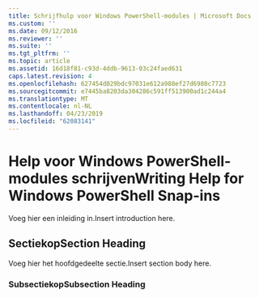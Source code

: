 ```yaml
---
title: Schrijfhulp voor Windows PowerShell-modules | Microsoft Docs
ms.custom: ''
ms.date: 09/12/2016
ms.reviewer: ''
ms.suite: ''
ms.tgt_pltfrm: ''
ms.topic: article
ms.assetid: 16d18f81-c93d-4ddb-9613-03c24faed631
caps.latest.revision: 4
ms.openlocfilehash: 627454d029bdc97031e612a988ef27d6980c7723
ms.sourcegitcommit: e7445ba8203da304286c591ff513900ad1c244a4
ms.translationtype: MT
ms.contentlocale: nl-NL
ms.lasthandoff: 04/23/2019
ms.locfileid: "62083141"
---
```

# <a name="writing-help-for-windows-powershell-snap-ins"></a><span data-ttu-id="a4c00-102">Help voor Windows PowerShell-modules schrijven</span><span class="sxs-lookup"><span data-stu-id="a4c00-102">Writing Help for Windows PowerShell Snap-ins</span></span>

<span data-ttu-id="a4c00-103">Voeg hier een inleiding in.</span><span class="sxs-lookup"><span data-stu-id="a4c00-103">Insert introduction here.</span></span>

## <a name="section-heading"></a><span data-ttu-id="a4c00-104">Sectiekop</span><span class="sxs-lookup"><span data-stu-id="a4c00-104">Section Heading</span></span>

 <span data-ttu-id="a4c00-105">Voeg hier het hoofdgedeelte sectie.</span><span class="sxs-lookup"><span data-stu-id="a4c00-105">Insert section body here.</span></span>

### <a name="subsection-heading"></a><span data-ttu-id="a4c00-106">Subsectiekop</span><span class="sxs-lookup"><span data-stu-id="a4c00-106">Subsection Heading</span></span>
